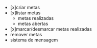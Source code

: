 - [x]criar metas
- [x]listar metas
    - metas realizadas
    - metas abertas
- [x]marcar/desmarcar metas realizadas
- remover metas
- sistema de mensagem

